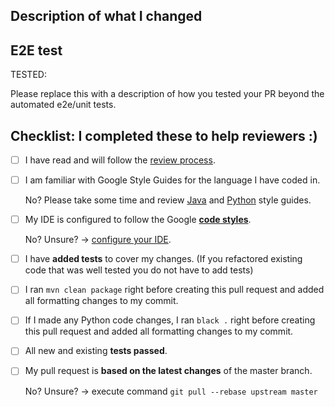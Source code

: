 ## Description of what I changed

<!--- Describe your changes in detail -->
<!--- It can simply be your commit message, which you must have -->
<!--- If your PR is related to an issue , please mention it here. -->
<!--- It is generally a good practice to first file an issue with enough
  context and reference it in the PR, but if you don't have that, please remove
  this section. -->

## E2E test

<!-- There are different scenarios for using the tools in this repo; please
  help your reviewers by describing how you have e2e tested your change. -->

TESTED:

Please replace this with a description of how you tested your PR beyond the
automated e2e/unit tests.

## Checklist: I completed these to help reviewers :)

<!--- Put an `x` in the box if you did the task -->
<!--- If you forgot a task please follow the instructions below -->

- [ ] I have read and will follow the [review process](https://github.com/GoogleCloudPlatform/openmrs-fhir-analytics/blob/master/doc/review_process.md).
- [ ] I am familiar with Google Style Guides for the language I have coded in.

  No? Please take some time and review [Java](https://google.github.io/styleguide/javaguide.html) and [Python](https://google.github.io/styleguide/pyguide.html) style guides.

- [ ] My IDE is configured to follow the Google [**code styles**](https://google.github.io/styleguide/).

  No? Unsure? -> [configure your IDE](https://github.com/google/google-java-format).

- [ ] I have **added tests** to cover my changes. (If you refactored existing code that was well tested you do not have to add tests)
- [ ] I ran `mvn clean package` right before creating this pull request and added all formatting changes to my commit.
- [ ] If I made any Python code changes, I ran `black .` right before creating this pull request and added all formatting changes to my commit.
- [ ] All new and existing **tests passed**.
- [ ] My pull request is **based on the latest changes** of the master branch.

  No? Unsure? -> execute command `git pull --rebase upstream master`
